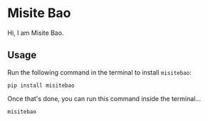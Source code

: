 # Misite Bao

Hi, I am Misite Bao.

## Usage

Run the following command in the terminal to install `misitebao`:

```shell
pip install misitebao
```

Once that's done, you can run this command inside the terminal...

```shell
misitebao
```
